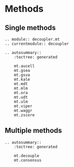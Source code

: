 # Methods

## Single methods

```{eval-rst}
.. module:: decoupler.mt
.. currentmodule:: decoupler

.. autosummary::
    :toctree: generated

    mt.aucell
    mt.gsea
    mt.gsva
    mt.kale
    mt.mdt
    mt.mlm
    mt.ora
    mt.udt
    mt.ulm
    mt.viper
    mt.waggr
    mt.zscore
```

## Multiple methods

```{eval-rst}
.. autosummary::
    :toctree: generated

    mt.decouple
    mt.consensus
```
